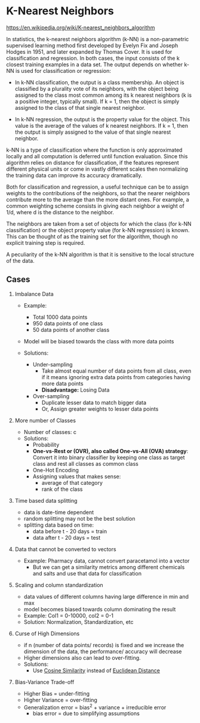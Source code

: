 # K-Nearest Neighbors

https://en.wikipedia.org/wiki/K-nearest_neighbors_algorithm

In statistics, the k-nearest neighbors algorithm (k-NN) is a non-parametric supervised learning method first developed by Evelyn Fix and Joseph Hodges in 1951, and later expanded by Thomas Cover. It is used for classification and regression. In both cases, the input consists of the k closest training examples in a data set. The output depends on whether k-NN is used for classification or regression:

- In k-NN classification, the output is a class membership. An object is classified by a plurality vote of its neighbors, with the object being assigned to the class most common among its k nearest neighbors (k is a positive integer, typically small). If k = 1, then the object is simply assigned to the class of that single nearest neighbor.

- In k-NN regression, the output is the property value for the object. This value is the average of the values of k nearest neighbors. If k = 1, then the output is simply assigned to the value of that single nearest neighbor.

k-NN is a type of classification where the function is only approximated locally and all computation is deferred until function evaluation. Since this algorithm relies on distance for classification, if the features represent different physical units or come in vastly different scales then normalizing the training data can improve its accuracy dramatically.

Both for classification and regression, a useful technique can be to assign weights to the contributions of the neighbors, so that the nearer neighbors contribute more to the average than the more distant ones. For example, a common weighting scheme consists in giving each neighbor a weight of 1/d, where d is the distance to the neighbor.

The neighbors are taken from a set of objects for which the class (for k-NN classification) or the object property value (for k-NN regression) is known. This can be thought of as the training set for the algorithm, though no explicit training step is required.

A peculiarity of the k-NN algorithm is that it is sensitive to the local structure of the data.

## Cases

1. Imbalance Data

   - Example:

     - Total 1000 data points
     - 950 data points of one class
     - 50 data points of another class

   - Model will be biased towards the class with more data points

   - Solutions:
     - Under-sampling
       - Take almost equal number of data points from all class, even if it means ignoring extra data points from categories having more data points
       - **Disadvantage:** Losing Data
     - Over-sampling
       - Duplicate lesser data to match bigger data
       - Or, Assign greater weights to lesser data points

1. More number of Classes

   - Number of classes: c
   - Solutions:
     - Probability
     - **One-vs-Rest or (OVR), also called One-vs-All (OVA) strategy**: Convert it into binary classifier by keeping one class as target class and rest all classes as common class
     - One-Hot Encoding
     - Assigning values that makes sense:
       - average of that category
       - rank of the class

1. Time based data splitting

   - data is date-time dependent
   - random splitting may not be the best solution
   - splitting data based on time:
     - data before t - 20 days = train
     - data after t - 20 days = test

1. Data that cannot be converted to vectors

   - Example: Pharmacy data, cannot convert paracetamol into a vector
     - But we can get a similarity metrics among different chemicals and salts and use that data for classification

1. Scaling and column standardization

   - data values of different columns having large difference in min and max
   - model becomes biased towards column dominating the result
   - Example: Col1 = 0-10000, col2 = 0-1
   - Solution: Normalization, Standardization, etc

1. Curse of High Dimensions

   - if n (number of data points/ records) is fixed and we increase the dimension of the data, the performance/ accuracy will decrease
   - Higher dimensions also can lead to over-fitting.
   - Solutions:
     - Use [Cosine Similarity](../../../Concepts/Explanations/Cosine%20similarity.md) instead of [Euclidean Distance](../../../Concepts/Explanations/Euclidean%20distance.md)

1. Bias-Variance Trade-off

   - Higher Bias = under-fitting
   - Higher Variance = over-fitting
   - Generalization error = bias<sup>2</sup> + variance + irreducible error
     - bias error = due to simplifying assumptions

